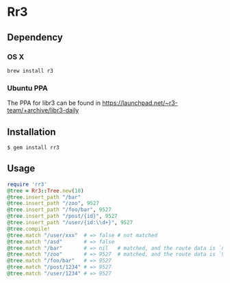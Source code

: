 # Rr3

## Dependency

### OS X

    brew install r3

### Ubuntu PPA

The PPA for libr3 can be found in https://launchpad.net/~r3-team/+archive/libr3-daily

## Installation

    $ gem install rr3

## Usage

```ruby
require 'rr3'
@tree = Rr3::Tree.new(10)
@tree.insert_path "/bar"
@tree.insert_path "/zoo", 9527
@tree.insert_path "/foo/bar", 9527
@tree.insert_path "/post/{id}", 9527
@tree.insert_path "/user/{id:\\d+}", 9527
@tree.compile!
@tree.match "/user/xxx"  # => false # not matched
@tree.match "/asd"       # => false
@tree.match "/bar"       # => nil   # matched, and the route data is `nil`
@tree.match "/zoo"       # => 9527  # matched, and the route data is `9527`
@tree.match "/foo/bar"   # => 9527
@tree.match "/post/1234" # => 9527
@tree.match "/user/1234" # => 9527
```